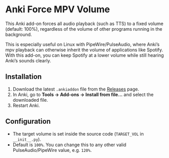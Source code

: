 # Anki Force MPV Volume

This Anki add-on forces all audio playback (such as TTS) to a fixed volume (default: 100%), regardless of the volume of other programs running in the background.

This is especially useful on Linux with PipeWire/PulseAudio, where Anki’s mpv playback can otherwise inherit the volume of applications like Spotify. With this add-on, you can keep Spotify at a lower volume while still hearing Anki’s sounds clearly.

## Installation

1. Download the latest `.ankiaddon` file from the [Releases](https://github.com/ViktorHoffmann/force_mpv_volume/releases) page.
2. In Anki, go to **Tools → Add-ons → Install from file…** and select the downloaded file.
3. Restart Anki.

## Configuration

- The target volume is set inside the source code (`TARGET_VOL` in `__init__.py`).
- Default is `100%`. You can change this to any other valid PulseAudio/PipeWire value, e.g. `120%`.
